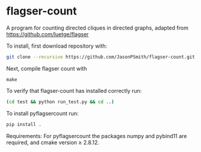 # flagser-count
A program for counting directed cliques in directed graphs, adapted from https://github.com/luetge/flagser

To install, first download repository with:
```sh
git clone --recursive https://github.com/JasonPSmith/flagser-count.git
```
Next, compile flagser count with
```
make
```

To verify that flagser-count has installed correctly run:

```sh
(cd test && python run_test.py && cd ..)
```

To install pyflagsercount run:
```sh
pip install .
```
Requirements: For pyflagsercount the packages numpy and pybind11 are required, and cmake version ≥ 2.8.12.

